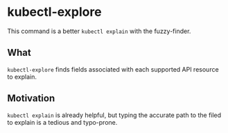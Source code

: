 # kubectl-explore

This command is a better `kubectl explain` with the fuzzy-finder.

## What

`kubectl-explore` finds fields associated with each supported API resource to explain.

## Motivation

`kubectl explain` is already helpful, but typing the accurate path to the filed to explain is a tedious and typo-prone.
